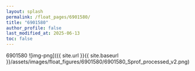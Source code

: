 ```yaml
---
layout: splash
permalink: /float_pages/6901580/
title: "6901580"
author_profile: false
last_modified_at: 2025-06-13
toc: false
---
```

 
6901580
![img-png]({{ site.url }}{{ site.baseurl }}/assets/images/float_figures/6901580/6901580_Sprof_processed_v2.png)